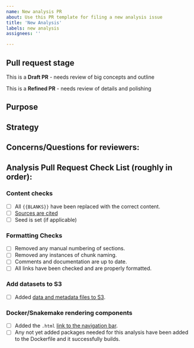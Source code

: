 ```yaml
---
name: New analysis PR
about: Use this PR template for filing a new analysis issue
title: 'New Analysis'
labels: new analysis
assignees: ''

---
```


## Pull request stage

<!-- Let the reviewer know what stage this analysis example is at -->

This is a **Draft PR** - needs review of big concepts and outline

This is a **Refined PR** - needs review of details and polishing

<!-- In the case of the Refined PR, link the draft PR here -->

## Purpose

<!-- What new analysis issue(s) does your PR address? -->

## Strategy

<!-- What was your strategy for this new or edited analysis? -->

<!-- Is there anything you found out in implementation that required you to shift strategies from what was originally discussed? -->

## Concerns/Questions for reviewers:

<!-- Are there any items you would like the reviewer to take an extra close look? -->

<!-- Any results that don't quite make sense? -->

<!-- Anywhere that you are unsure about wording or how to guide the user? -->

## Analysis Pull Request Check List (roughly in order):

### Content checks
* [ ] All `{{BLANKS}}` have been replaced with the correct content.
* [ ] [Sources are cited](https://github.com/AlexsLemonade/refinebio-examples/blob/master/CONTRIBUTING.md#citing-sources-in-text)
* [ ] Seed is set (if applicable)

### Formatting Checks
* [ ] Removed any manual numbering of sections.
* [ ] Removed any instances of chunk naming.
* [ ] Comments and documentation are up to date.
* [ ] All links have been checked and are properly formatted.

### Add datasets to S3
* [ ] Added [data and metadata files to S3](https://github.com/AlexsLemonade/refinebio-examples/blob/master/CONTRIBUTING.md#adding-datasets-to-the-S3-bucket).

### Docker/Snakemake rendering components
* [ ] Added the `.html` [link to the navigation bar](https://github.com/AlexsLemonade/refinebio-examples/blob/master/CONTRIBUTING.md#add-new-analyses-to-the-navbar).
* [ ] Any not yet added packages needed for this analysis have been added to the Dockerfile and it successfully builds.

